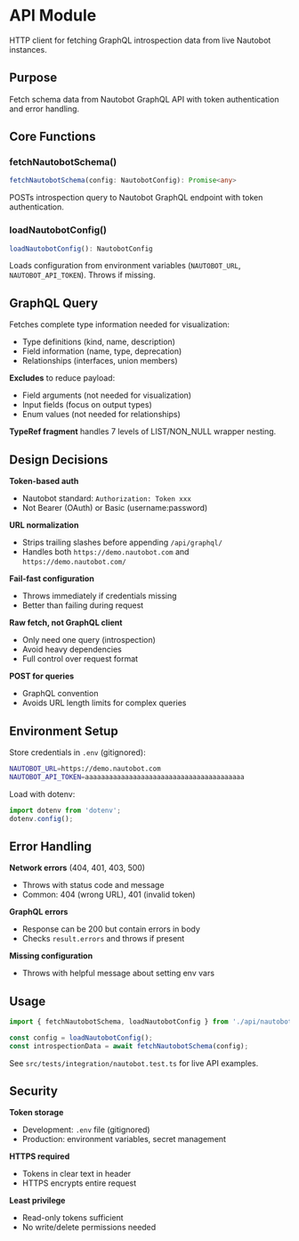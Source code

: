# API Module

HTTP client for fetching GraphQL introspection data from live Nautobot instances.

## Purpose

Fetch schema data from Nautobot GraphQL API with token authentication and error handling.

## Core Functions

### fetchNautobotSchema()

```typescript
fetchNautobotSchema(config: NautobotConfig): Promise<any>
```

POSTs introspection query to Nautobot GraphQL endpoint with token authentication.

### loadNautobotConfig()

```typescript
loadNautobotConfig(): NautobotConfig
```

Loads configuration from environment variables (`NAUTOBOT_URL`, `NAUTOBOT_API_TOKEN`). Throws if missing.

## GraphQL Query

Fetches complete type information needed for visualization:
- Type definitions (kind, name, description)
- Field information (name, type, deprecation)
- Relationships (interfaces, union members)

**Excludes** to reduce payload:
- Field arguments (not needed for visualization)
- Input fields (focus on output types)
- Enum values (not needed for relationships)

**TypeRef fragment** handles 7 levels of LIST/NON_NULL wrapper nesting.

## Design Decisions

**Token-based auth**
- Nautobot standard: `Authorization: Token xxx`
- Not Bearer (OAuth) or Basic (username:password)

**URL normalization**
- Strips trailing slashes before appending `/api/graphql/`
- Handles both `https://demo.nautobot.com` and `https://demo.nautobot.com/`

**Fail-fast configuration**
- Throws immediately if credentials missing
- Better than failing during request

**Raw fetch, not GraphQL client**
- Only need one query (introspection)
- Avoid heavy dependencies
- Full control over request format

**POST for queries**
- GraphQL convention
- Avoids URL length limits for complex queries

## Environment Setup

Store credentials in `.env` (gitignored):
```bash
NAUTOBOT_URL=https://demo.nautobot.com
NAUTOBOT_API_TOKEN=aaaaaaaaaaaaaaaaaaaaaaaaaaaaaaaaaaaaaaaa
```

Load with dotenv:
```typescript
import dotenv from 'dotenv';
dotenv.config();
```

## Error Handling

**Network errors** (404, 401, 403, 500)
- Throws with status code and message
- Common: 404 (wrong URL), 401 (invalid token)

**GraphQL errors**
- Response can be 200 but contain errors in body
- Checks `result.errors` and throws if present

**Missing configuration**
- Throws with helpful message about setting env vars

## Usage

```typescript
import { fetchNautobotSchema, loadNautobotConfig } from './api/nautobotClient';

const config = loadNautobotConfig();
const introspectionData = await fetchNautobotSchema(config);
```

See `src/tests/integration/nautobot.test.ts` for live API examples.

## Security

**Token storage**
- Development: `.env` file (gitignored)
- Production: environment variables, secret management

**HTTPS required**
- Tokens in clear text in header
- HTTPS encrypts entire request

**Least privilege**
- Read-only tokens sufficient
- No write/delete permissions needed
